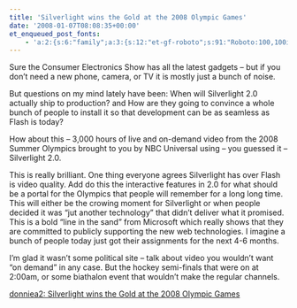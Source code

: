 ```yaml
---
title: 'Silverlight wins the Gold at the 2008 Olympic Games'
date: '2008-01-07T08:08:35+00:00'
et_enqueued_post_fonts:
    - 'a:2:{s:6:"family";a:3:{s:12:"et-gf-roboto";s:91:"Roboto:100,100italic,300,300italic,regular,italic,500,500italic,700,700italic,900,900italic";s:22:"et-gf-roboto-condensed";s:59:"Roboto+Condensed:300,300italic,regular,italic,700,700italic";s:17:"et-gf-roboto-slab";s:51:"Roboto+Slab:100,200,300,regular,500,600,700,800,900";}s:6:"subset";a:7:{i:0;s:9:"latin-ext";i:1;s:5:"greek";i:2;s:9:"greek-ext";i:3;s:10:"vietnamese";i:4;s:8:"cyrillic";i:5;s:5:"latin";i:6;s:12:"cyrillic-ext";}}'
---
```


Sure the Consumer Electronics Show has all the latest gadgets – but if you don’t need a new phone, camera, or TV it is mostly just a bunch of noise.

But questions on my mind lately have been: When will Silverlight 2.0 actually ship to production? and How are they going to convince a whole bunch of people to install it so that development can be as seamless as Flash is today?

How about this – 3,000 hours of live and on-demand video from the 2008 Summer Olympics brought to you by NBC Universal using – you guessed it – Silverlight 2.0.

This is really brilliant. One thing everyone agrees Silverlight has over Flash is video quality. Add do this the interactive features in 2.0 for what should be a portal for the Olympics that people will remember for a long long time. This will either be the crowing moment for Silverlight or when people decided it was “jut another technology” that didn’t deliver what it promised. This is a bold “line in the sand” from Microsoft which really shows that they are committed to publicly supporting the new web technologies. I imagine a bunch of people today just got their assignments for the next 4-6 months.

I’m glad it wasn’t some political site – talk about video you wouldn’t want “on demand” in any case. But the hockey semi-finals that were on at 2:00am, or some biathalon event that wouldn’t make the regular channels.

[donniea2: Silverlight wins the Gold at the 2008 Olympic Games](http://donniea2.livejournal.com/100128.html)